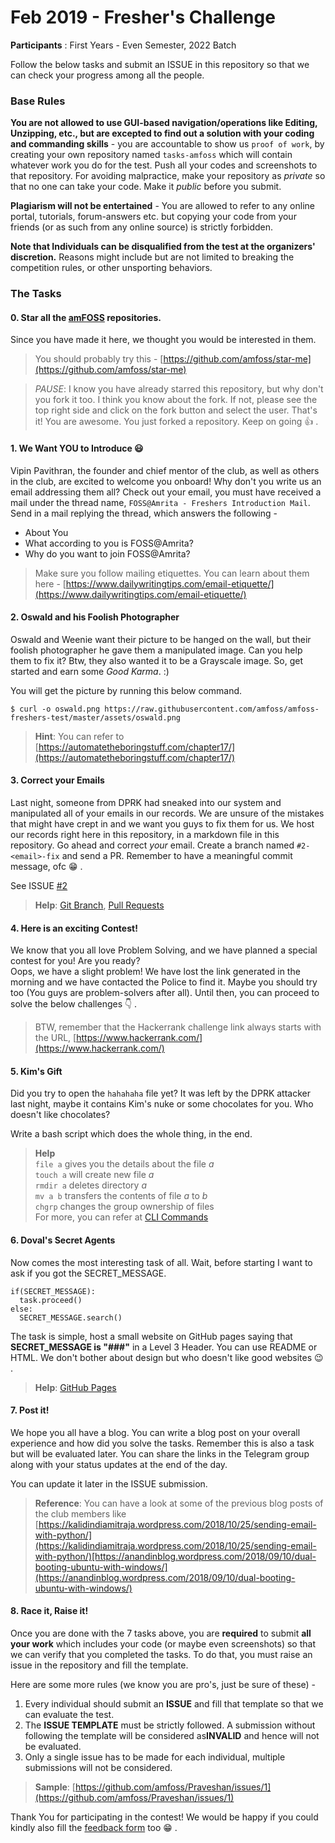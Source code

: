 # Feb 2019 - Fresher's Challenge

**Participants** : First Years - Even Semester, 2022 Batch

Follow the below tasks and submit an ISSUE in this repository so that we can check your progress among all the people.

### Base Rules

**You are not allowed to use GUI-based navigation/operations like Editing, Unzipping, etc., but are excepted to find out a solution with your coding and commanding skills** - you are accountable to show us `proof of work`, by creating your own repository named `tasks-amfoss` which will contain whatever work you do for the test. Push all your codes and screenshots to that repository. For avoiding malpractice, make your repository as _private_ so that no one can take your code. Make it _public_ before you submit.

**Plagiarism will not be entertained** - You are allowed to refer to any online portal, tutorials, forum-answers etc. but copying your code from your friends \(or as such from any online source\) is strictly forbidden.

**Note that Individuals can be disqualified from the test at the organizers' discretion.** Reasons might include but are not limited to breaking the competition rules, or other unsporting behaviors.

### The Tasks

#### 0. Star all the [amFOSS](https://github.com/amfoss) repositories. 

Since you have made it here, we thought you would be interested in them.

> You should probably try this - [https://github.com/amfoss/star-me](https://github.com/amfoss/star-me)

> _PAUSE_: I know you have already starred this repository, but why don't you fork it too. I think you know about the fork. If not, please see the top right side and click on the fork button and select the user. That's it! You are awesome. You just forked a repository. Keep on going 👍 .

#### 1. We Want YOU to Introduce 😃 

Vipin Pavithran, the founder and chief mentor of the club, as well as others in the club, are excited to welcome you onboard! Why don't you write us an email addressing them all? Check out your email, you must have received a mail under the thread name, `FOSS@Amrita - Freshers Introduction Mail`. Send in a mail replying the thread, which answers the following -

* About You
* What according to you is FOSS@Amrita?
* Why do you want to join FOSS@Amrita?

> Make sure you follow mailing etiquettes. You can learn about them here - [https://www.dailywritingtips.com/email-etiquette/](https://www.dailywritingtips.com/email-etiquette/)

#### 2. Oswald and his Foolish Photographer

Oswald and Weenie want their picture to be hanged on the wall, but their foolish photographer he gave them a manipulated image. Can you help them to fix it? Btw, they also wanted it to be a Grayscale image. So, get started and earn some _Good Karma_. :\)

You will get the picture by running this below command.

```text
$ curl -o oswald.png https://raw.githubusercontent.com/amfoss/amfoss-freshers-test/master/assets/oswald.png
```

> **Hint**: You can refer to [https://automatetheboringstuff.com/chapter17/](https://automatetheboringstuff.com/chapter17/)

#### 3. Correct your Emails

Last night, someone from DPRK had sneaked into our system and manipulated all of your emails in our records. We are unsure of the mistakes that might have crept in and we want you guys to fix them for us. We host our records right here in this repository, in a markdown file in this repository. Go ahead and correct _your_ email. Create a branch named `#2-<email>-fix` and send a PR. Remember to have a meaningful commit message, ofc 😁 . 

See ISSUE [\#2](https://github.com/amfoss/amfoss-freshers-test/issues/2)

> **Help**: [Git Branch](https://www.git-scm.com/docs/git-branch/1.7.10), [Pull Requests](https://help.github.com/en/articles/about-pull-requests)

#### 4. Here is an exciting Contest!

We know that you all love Problem Solving, and we have planned a special contest for you! Are you ready?  
Oops, we have a slight problem! We have lost the link generated in the morning and we have contacted the Police to find it. Maybe you should try too \(You guys are problem-solvers after all\). Until then, you can proceed to solve the below challenges 👇 . 

> BTW, remember that the Hackerrank challenge link always starts with the URL, [https://www.hackerrank.com/](https://www.hackerrank.com/)

#### 5. Kim's Gift

Did you try to open the `hahahaha` file yet? It was left by the DPRK attacker last night, maybe it contains Kim's nuke or some chocolates for you. Who doesn't like chocolates?

Write a bash script which does the whole thing, in the end.

> **Help**   
> `file a` gives you the details about the file _a_   
> `touch a` will create new file _a_   
> `rmdir a` deletes directory _a_   
> `mv a b` transfers the contents of file _a_ to _b_   
> `chgrp` changes the group ownership of files   
> For more, you can refer at [CLI Commands](https://en.wikibooks.org/wiki/Guide_to_Unix/Commands/File_System_Utilities)

#### 6. Doval's Secret Agents

Now comes the most interesting task of all. Wait, before starting I want to ask if you got the SECRET\_MESSAGE.

```text
if(SECRET_MESSAGE):
  task.proceed()
else:
  SECRET_MESSAGE.search()
```

The task is simple, host a small website on GitHub pages saying that **SECRET\_MESSAGE is "\#\#\#"** in a Level 3 Header. You can use README or HTML. We don't bother about design but who doesn't like good websites 😉 .

> **Help**: [GitHub Pages](https://pages.github.com/)

#### 7. Post it!

We hope you all have a blog. You can write a blog post on your overall experience and how did you solve the tasks. Remember this is also a task but will be evaluated later. You can share the links in the Telegram group along with your status updates at the end of the day.

You can update it later in the ISSUE submission.

> **Reference**: You can have a look at some of the previous blog posts of the club members like [https://kalidindiamitraja.wordpress.com/2018/10/25/sending-email-with-python/](https://kalidindiamitraja.wordpress.com/2018/10/25/sending-email-with-python/)[https://anandinblog.wordpress.com/2018/09/10/dual-booting-ubuntu-with-windows/](https://anandinblog.wordpress.com/2018/09/10/dual-booting-ubuntu-with-windows/)

#### 8. Race it, Raise it!

Once you are done with the 7 tasks above, you are **required** to submit **all your work** which includes your code \(or maybe even screenshots\) so that we can verify that you completed the tasks. To do that, you must raise an issue in the repository and fill the template.

Here are some more rules \(we know you are pro's, just be sure of these\) -

1. Every individual should submit an **ISSUE** and fill that template so that we can evaluate the test.
2. The **ISSUE TEMPLATE** must be strictly followed. A submission without following the template will be considered as**INVALID** and hence will not be evaluated.
3. Only a single issue has to be made for each individual, multiple submissions will not be considered.

> **Sample**: [https://github.com/amfoss/Praveshan/issues/1](https://github.com/amfoss/Praveshan/issues/1)

Thank You for participating in the contest! We would be happy if you could kindly also fill the [feedback form](https://goo.gl/forms/QeU76AlyOTODS0vt1) too 😁 . 

